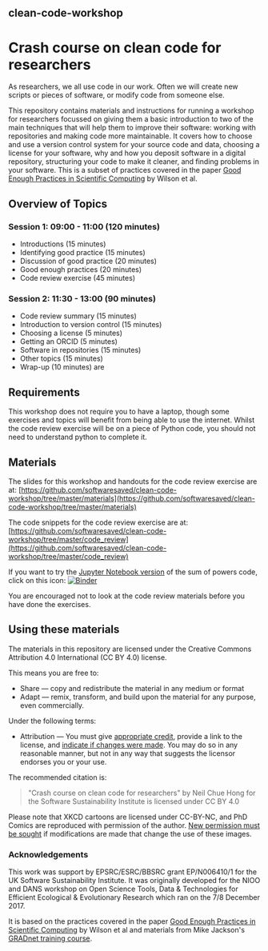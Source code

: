 ## clean-code-workshop
# Crash course on clean code for researchers

As researchers, we all use code in our work. Often we will create new scripts or pieces of software, or modify code from someone else. 

This repository contains materials and instructions for running a workshop for researchers focussed on giving them a basic introduction 
to two of the main techniques that will help them to improve their software: working with repositories and making code more
maintainable. It covers how to choose and use a version control system for your source code and data, choosing a license for your
software, why and how you deposit software in a digital repository, structuring your code to make it cleaner, and finding problems 
in your software. This is a subset of practices covered in the paper [Good Enough Practices in Scientific Computing](https://doi.org/10.1371/journal.pcbi.1005510) by Wilson et al.

## Overview of Topics

### Session 1: 09:00 - 11:00 (120 minutes)

* Introductions (15 minutes)
* Identifying good practice (15 minutes)
* Discussion of good practice (20 minutes)
* Good enough practices (20 minutes)
* Code review exercise (45 minutes)

### Session 2: 11:30 - 13:00 (90 minutes)

* Code review summary (15 minutes)
* Introduction to version control (15 minutes)
* Choosing a license (5 minutes)
* Getting an ORCID (5 minutes)
* Software in repositories (15 minutes)
* Other topics (15 minutes)
* Wrap-up (10 minutes)
 are 
## Requirements

This workshop does not require you to have a laptop, though some exercises and topics will benefit from being able to use the internet.
Whilst the code review exercise will be on a piece of Python code, you should not need to understand python to complete it.

## Materials

The slides for this workshop and handouts for the code review exercise are at: [https://github.com/softwaresaved/clean-code-workshop/tree/master/materials](https://github.com/softwaresaved/clean-code-workshop/tree/master/materials)

The code snippets for the code review exercise are at: [https://github.com/softwaresaved/clean-code-workshop/tree/master/code_review](https://github.com/softwaresaved/clean-code-workshop/tree/master/code_review)

If you want to try the [Jupyter Notebook version](https://github.com/softwaresaved/clean-code-workshop/blob/master/notebook/sumofpowers.ipynb)
of the sum of powers code, click on this icon: [![Binder](https://mybinder.org/badge.svg)](https://mybinder.org/v2/gh/softwaresaved/clean-code-workshop/master?filepath=notebook%2Fsumofpowers.ipynb)

You are encouraged not to look at the code review materials before you have done the exercises.


## Using these materials

The materials in this repository are licensed under the Creative Commons Attribution 4.0 International (CC BY 4.0) license.

This means you are free to:

  - Share — copy and redistribute the material in any medium or format
  - Adapt — remix, transform, and build upon the material for any purpose, even commercially.
  
Under the following terms:

  - Attribution — You must give [appropriate credit](https://wiki.creativecommons.org/wiki/License_Versions#Detailed_attribution_comparison_chart), provide a link to the license, and [indicate if changes were made](https://wiki.creativecommons.org/wiki/Best_practices_for_attribution#This_is_a_good_attribution_for_material_you_modified_slightly). 
  You may do so in any reasonable manner, but not in any way that suggests the licensor endorses you or your use.
  
The recommended citation is:

> "Crash course on clean code for researchers" by Neil Chue Hong for the Software Sustainability Institute is licensed under CC BY 4.0

Please note that XKCD cartoons are licensed under CC-BY-NC, and PhD Comics are reproduced with permission of the author. [New permission must be sought](http://phdcomics.com/about.php#faq) if modifications are made that change the use of these images.

### Acknowledgements

This work was support by EPSRC/ESRC/BBSRC grant EP/N006410/1 for the UK Software Sustainability Institute. 
It was originally developed for the NIOO and DANS workshop on 
Open Science Tools, Data & Technologies for Efficient Ecological & Evolutionary Research which ran on the 7/8 December 2017.

It is based on the practices covered in the paper [Good Enough Practices in Scientific Computing](https://doi.org/10.1371/journal.pcbi.1005510) by Wilson et al and materials from Mike Jackson's [GRADnet training course](https://github.com/softwaresaved/2017-10-18-gradnet). 

